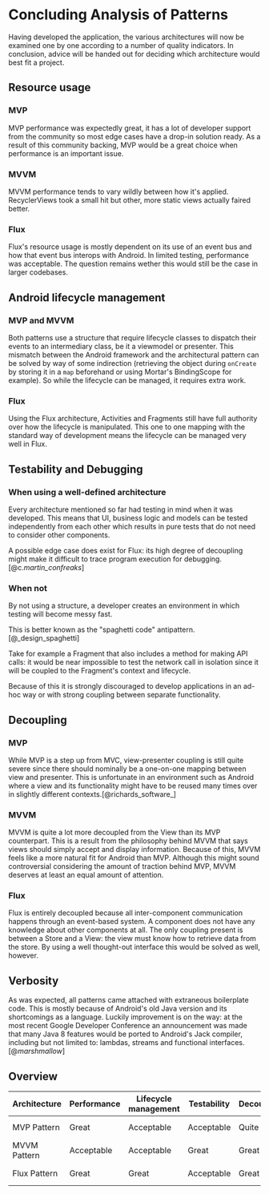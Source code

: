 
# Concluding Analysis of Patterns

Having developed the application, the various architectures will now be examined one by one according to a number of quality indicators. In conclusion, advice will be handed out for deciding which architecture would best fit a project.

## Resource usage

### MVP

MVP performance was expectedly great, it has a lot of developer support from the community so most edge cases have a drop-in solution ready. As a result of this community backing, MVP would be a great choice when performance is an important issue.

### MVVM

MVVM performance tends to vary wildly between how it's applied. RecyclerViews took a small hit but other, more static views actually faired better.

### Flux

Flux's resource usage is mostly dependent on its use of an event bus and how that event bus interops with Android. In limited testing, performance was acceptable. The question remains wether this would still be the case in larger codebases.

## Android lifecycle management

### MVP and MVVM

Both patterns use a structure that require lifecycle classes to dispatch their events to an intermediary class, be it a viewmodel or presenter. This mismatch between the Android framework and the architectural pattern can be solved by way of some indirection (retrieving the object during `onCreate` by storing it in a `map` beforehand or using Mortar's BindingScope for example). So while the lifecycle can be managed, it requires extra work.

### Flux

Using the Flux architecture, Activities and Fragments still have full authority over how the lifecycle is manipulated. This one to one mapping with the standard way of development means the lifecycle can be managed very well in Flux.

## Testability and Debugging

### When using a well-defined architecture

Every architecture mentioned so far had testing in mind when it was developed. This means that UI, business logic and models can be tested independently from each other which results in pure tests that do not need to consider other components.

A possible edge case does exist for Flux: its high degree of decoupling might make it difficult to trace program execution for debugging.[@c._martin_confreaks_]

### When not

By not using a structure, a developer creates an environment in which testing will become messy fast.

This is better known as the "spaghetti code" antipattern.[@_design_spaghetti]

Take for example a Fragment that also includes a method for making API calls: it would be near impossible to test the network call in isolation since it will be coupled to the Fragment's context and lifecycle.

Because of this it is strongly discouraged to develop applications in an ad-hoc way or with strong coupling between separate functionality.

## Decoupling

### MVP

While MVP is a step up from MVC, view-presenter coupling is still quite severe since there should nominally be a one-on-one mapping between view and presenter. This is unfortunate in an environment such as Android where a view and its functionality might have to be reused many times over in slightly different contexts.[@richards_software_]

### MVVM

MVVM is quite a lot more decoupled from the View than its MVP counterpart. This is a result from the philosophy behind MVVM that says views should simply accept and display information. Because of this, MVVM feels like a more natural fit for Android than MVP. Although this might sound controversial considering the amount of traction behind MVP, MVVM deserves at least an equal amount of attention.

### Flux

Flux is entirely decoupled because all inter-component communication happens through an event-based system. A component does not have any knowledge about other components at all. The only coupling present is between a Store and a View: the view must know how to retrieve data from the store. By using a well thought-out interface this would be solved as well, however.

## Verbosity

As was expected, all patterns came attached with extraneous boilerplate code. This is mostly because of Android's old Java version and its shortcomings as a language. Luckily improvement is on the way: at the most recent Google Developer Conference an announcement was made that many Java 8 features would be ported to Android's Jack compiler, including but not limited to: lambdas, streams and functional interfaces.[@_marshmallow_]

## Overview

Architecture  | Performance | Lifecycle management | Testability | Decoupling | Verbosity
--|--|--|--|--|--
MVP Pattern  | Great | Acceptable | Acceptable | Quite poor | Quite poor
MVVM Pattern | Acceptable | Acceptable | Great | Great| Quite poor
Flux Pattern | Great | Great | Acceptable | Great| Quite poor

